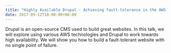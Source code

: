 ```yaml
---
title: "Highly Available Drupal - Achieving fault-tolerance in the AWS Cloud"
date: 2017-09-12T18:00:00+08:00
---
```


Drupal is an open-source CMS used to build great websites. In this
talk, we will explore using various AWS technologies and Drupal to
work towards high availability. We will show you how to build a
fault-tolerant website with no single point of failure.
